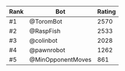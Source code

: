 Rank|Bot|Rating
---|---|---
#1|@ToromBot|2570
#2|@RaspFish|2533
#3|@colinbot|2028
#4|@pawnrobot|1262
#5|@MinOpponentMoves|861
